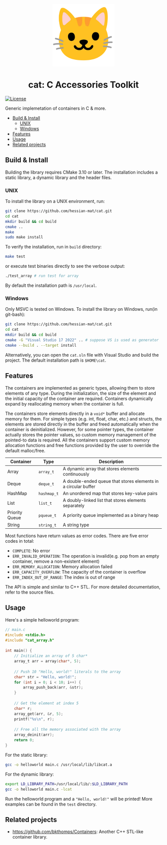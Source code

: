 <p align="center"><img src="https://github.com/hessian-mat/cat/blob/main/logo.webp" alt="cat logo" width="200"></p>
<h1 align="center">cat: C Accessories Toolkit</h1>

[![License](https://img.shields.io/badge/License-MIT-blue.svg)](LICENSE)

Generic implemetation of containers in C & more.

- [Build \& Install](#build--install)
  - [UNIX](#unix)
  - [Windows](#windows)
- [Features](#features)
- [Usage](#usage)
- [Related projects](#related-projects)

## Build & Install
Building the library requires CMake 3.10 or later. The installation includes a static library, 
a dynamic library and the header files.
### UNIX
To install the library on a UNIX environment, run:
```sh
git clone https://github.com/hessian-mat/cat.git
cd cat
mkdir build && cd build
cmake ..
make
sudo make install
```
To verify the installation, run in `build` directory:
```sh
make test
```
or execute test binaries directly to see the verbose output:
```sh
./test_array # run test for array
```
By default the installation path is `/usr/local`.

### Windows
Only MSVC is tested on Windows. To install the library on Windows, run(in git-bash):
```sh
git clone https://github.com/hessian-mat/cat.git
cd cat
mkdir build && cd build
cmake -G "Visual Studio 17 2022" .. # suppose VS is used as generator
cmake --build . --target install
```
Alternatively, you can open the `cat.sln` file with Visual Studio and build the project.
The default installation path is `$HOME\cat`.

## Features
The containers are implemented as generic types, allowing them to store elements of 
any type. During the initialization, the size of the element and the initial capacity 
of the container are required. Containers dynamically expand by reallocating memory 
when the container is full.

The containers store elements directly in a `void*` buffer and allocate memory for 
them. For simple types (e.g. int, float, char, etc.) and structs, the elements are 
stored directly in the buffer and freed automatically when the container is deinitialized. 
However, for some pointer types, the container actually stores the pointer values, so 
custom memory management of the pointed-to data is required. All the containers support 
custom memory allocation functions and free functions provided by the user to override 
the default malloc/free.

| Container | Type | Description |
|-----------|-------------|-------------|
| Array | `array_t` | A dynamic array that stores elements continuously |
| Deque | `deque_t` | A double-ended queue that stores elements in a circular buffer |
| HashMap | `hashmap_t` | An unordered map that stores key-value pairs |
| List | `list_t` | A doubly-linked list that stores elements separately |
| Priority Queue | `pqueue_t` | A priority queue implemented as a binary heap |
| String | `string_t` | A string type |

Most functions have return values as error codes. There are five error codes in total:
- `COMPLETE`: No error
- `ERR_INVALID_OPERATION`: The operation is invalid(e.g. pop from an empty container, remove a non-existent element)
- `ERR_MEMORY_ALLOCATION`: Memory allocation failed
- `ERR_CAPACITY_OVERFLOW`: The capacity of the container is overflow
- `ERR_INDEX_OUT_OF_RANGE`: The index is out of range

The API is simple and similar to C++ STL. For more detailed documentation, refer to
the source files.

## Usage
Here's a simple helloworld program:
```c
// main.c
#include <stdio.h>
#include "cat_array.h"

int main() {
    // Initialize an array of 5 char*
    array_t arr = array(char*, 5);

    // Push 10 "Hello, world!" literals to the array
    char* str = "Hello, world!";
    for (int i = 0; i < 10; i++) {
        array_push_back(arr, &str);
    }

    // Get the element at index 5
    char* r;
    array_get(arr, &r, 5);
    printf("%s\n", r);

    // Free all the memory associated with the array
    array_deinit(arr);
    return 0;
}
```
For the static library:
```sh
gcc -o helloworld main.c /usr/local/lib/libcat.a
```
For the dynamic library:
```sh
export LD_LIBRARY_PATH=/usr/local/lib/:$LD_LIBRARY_PATH
gcc -o helloworld main.c -lcat
```
Run the helloworld program and a `"Hello, world!"` will be printed! More examples can 
be found in the `test` directory.

## Related projects
- https://github.com/bkthomps/Containers: Another C++ STL-like container library.
